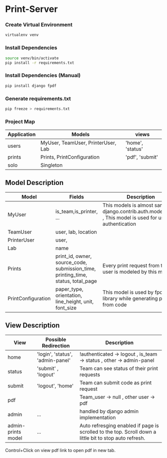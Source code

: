 # Print-Server

### Create Virtual Environment
```bash
virtualenv venv
```

### Install Dependencies
```bash
source venv/bin/activate
pip install -r requirements.txt
```

### Install Dependencies (Manual)
```bash
pip install django fpdf
```

### Generate requirements.txt
```bash
pip freeze > requirements.txt
```


### Project Map

| Application | Models                             | views           |
|-------------|------------------------------------|-----------------|
| users       | MyUser, TeamUser, PrinterUser, Lab | 'home', 'status'|
| prints      | Prints, PrintConfiguration         | 'pdf', 'submit' |
| solo        | Singleton                          |                 |

## Model Description

| Model | Fields | Description |
|-------|--------|-------------|
| MyUser | is_team,is_printer, ... | This models is almost same as django.contrib.auth.models.User , This model is used for user authentication |
| TeamUser | user, lab, location | |
| PrinterUser | user, | |
| Lab | name |
| Prints | print_id, owner, source_code, submission_time, printing_time, status, total_page | Every print request from team user is modeled by this model |
| PrintConfiguration | paper_type, orientation, line_height, unit, font_size | This model is used by fpdf library while generating pdf from code |


## View Description

| View | Possible Redirection | Description |
|------|-----------------------|-------------|
| home | 'login', 'status', 'admin-panel' | !authenticated -> logout , is_team -> status , other -> admin-panel|
| status | 'submit' , 'logout' | Team can see status of their print requests
| submit | 'logout', 'home' | Team can submit code as print request
| pdf    |                  | Team_user -> null , other user -> pdf
| admin  | ...              | handled by django admin implementation
| admin-prints model | ...  | Auto refresging enabled if page is scrolled to the top. Scroll down a little bit to stop auto refresh. 
Control+Click on view pdf link to open pdf in new tab.	